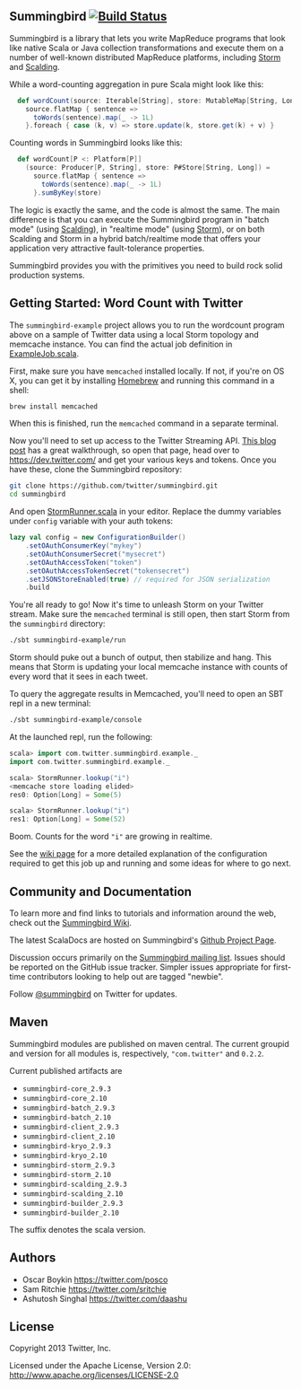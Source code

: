 ## Summingbird [![Build Status](https://secure.travis-ci.org/twitter/summingbird.png)](http://travis-ci.org/twitter/summingbird)

Summingbird is a library that lets you write MapReduce programs that look like native Scala or Java collection transformations and execute them on a number of well-known distributed MapReduce platforms, including [Storm](https://github.com/nathanmarz/storm) and [Scalding](https://github.com/twitter/scalding).

While a word-counting aggregation in pure Scala might look like this:

```scala
  def wordCount(source: Iterable[String], store: MutableMap[String, Long]) =
    source.flatMap { sentence =>
      toWords(sentence).map(_ -> 1L)
    }.foreach { case (k, v) => store.update(k, store.get(k) + v) }
```

Counting words in Summingbird looks like this:

```scala
  def wordCount[P <: Platform[P]]
    (source: Producer[P, String], store: P#Store[String, Long]) =
      source.flatMap { sentence =>
        toWords(sentence).map(_ -> 1L)
      }.sumByKey(store)
```

The logic is exactly the same, and the code is almost the same. The main difference is that you can execute the Summingbird program in "batch mode" (using [Scalding](https://github.com/twitter/scalding)), in "realtime mode" (using [Storm](https://github.com/nathanmarz/storm)), or on both Scalding and Storm in a hybrid batch/realtime mode that offers your application very attractive fault-tolerance properties.

Summingbird provides you with the primitives you need to build rock solid production systems.

## Getting Started: Word Count with Twitter

The `summingbird-example` project allows you to run the wordcount program above on a sample of Twitter data using a local Storm topology and memcache instance. You can find the actual job definition in [ExampleJob.scala](https://github.com/twitter/summingbird/blob/develop/summingbird-example/src/main/scala/com/twitter/summingbird/example/ExampleJob.scala).

First, make sure you have `memcached` installed locally. If not, if you're on OS X, you can get it by installing [Homebrew](http://brew.sh/) and running this command in a shell:

```bash
brew install memcached
```

When this is finished, run the `memcached` command in a separate terminal.

Now you'll need to set up access to the Twitter Streaming API. [This blog post](http://tugdualgrall.blogspot.com/2012/11/couchbase-create-large-dataset-using.html) has a great walkthrough, so open that page, head over to https://dev.twitter.com/ and get your various keys and tokens. Once you have these, clone the Summingbird repository:

```bash
git clone https://github.com/twitter/summingbird.git
cd summingbird
```

And open [StormRunner.scala](https://github.com/twitter/summingbird/blob/develop/summingbird-example/src/main/scala/com/twitter/summingbird/example/StormRunner.scala) in your editor. Replace the dummy variables under `config` variable with your auth tokens:

```scala
lazy val config = new ConfigurationBuilder()
    .setOAuthConsumerKey("mykey")
    .setOAuthConsumerSecret("mysecret")
    .setOAuthAccessToken("token")
    .setOAuthAccessTokenSecret("tokensecret")
    .setJSONStoreEnabled(true) // required for JSON serialization
    .build
```

You're all ready to go! Now it's time to unleash Storm on your Twitter stream. Make sure the `memcached` terminal is still open, then start Storm from the `summingbird` directory:

```bash
./sbt summingbird-example/run
```

Storm should puke out a bunch of output, then stabilize and hang. This means that Storm is updating your local memcache instance with counts of every word that it sees in each tweet.

To query the aggregate results in Memcached, you'll need to open an SBT repl in a new terminal:

```bash
./sbt summingbird-example/console
```

At the launched repl, run the following:

```scala
scala> import com.twitter.summingbird.example._
import com.twitter.summingbird.example._

scala> StormRunner.lookup("i")
<memcache store loading elided>
res0: Option[Long] = Some(5)

scala> StormRunner.lookup("i")
res1: Option[Long] = Some(52)
```

Boom. Counts for the word `"i"` are growing in realtime.

See the [wiki page](https://github.com/twitter/summingbird/wiki/Getting-started-with-summingbird-example) for a more detailed explanation of the configuration required to get this job up and running and some ideas for where to go next.

## Community and Documentation

To learn more and find links to tutorials and information around the web, check out the [Summingbird Wiki](https://github.com/twitter/summingbird/wiki).

The latest ScalaDocs are hosted on Summingbird's [Github Project Page](http://twitter.github.io/summingbird).

Discussion occurs primarily on the [Summingbird mailing list](https://groups.google.com/forum/#!forum/summingbird). Issues should be reported on the GitHub issue tracker. Simpler issues appropriate for first-time contributors looking to help out are tagged "newbie".

Follow [@summingbird](https://twitter.com/summingbird) on Twitter for updates.

## Maven

Summingbird modules are published on maven central. The current groupid and version for all modules is, respectively, `"com.twitter"` and  `0.2.2`.

Current published artifacts are

* `summingbird-core_2.9.3`
* `summingbird-core_2.10`
* `summingbird-batch_2.9.3`
* `summingbird-batch_2.10`
* `summingbird-client_2.9.3`
* `summingbird-client_2.10`
* `summingbird-kryo_2.9.3`
* `summingbird-kryo_2.10`
* `summingbird-storm_2.9.3`
* `summingbird-storm_2.10`
* `summingbird-scalding_2.9.3`
* `summingbird-scalding_2.10`
* `summingbird-builder_2.9.3`
* `summingbird-builder_2.10`

The suffix denotes the scala version.

## Authors

* Oscar Boykin <https://twitter.com/posco>
* Sam Ritchie <https://twitter.com/sritchie>
* Ashutosh Singhal <https://twitter.com/daashu>

## License

Copyright 2013 Twitter, Inc.

Licensed under the Apache License, Version 2.0: http://www.apache.org/licenses/LICENSE-2.0
